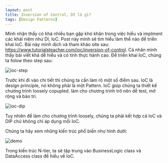 ```yaml
---
layout: post
title: Inversion of Control, DI là gì?
tags: [Design Patterns]
---
```

Mình nhận thấy có khá nhiều bạn gặp khó khăn trong việc hiểu và implment các khái niệm như DI, IoC. Post này mình sẽ tìm hiểu làm thế nào để triển khai IoC. Bài này mình dịch và tham khảo site sau: https://www.tutorialsteacher.com/ioc/inversion-of-control. Cá nhân mình thấy bài viết khá dễ hiểu và có tính thực hành cao. Để triển khai IoC, chúng ta folow theo step sau:

![ioc-step](https://www.tutorialsteacher.com/Content/images/ioc/ioc-step1.png "IoC steps")

Trước khi đi vào chi tiết thì chúng ta cần làm rõ một số điểm sau. IoC là design principle, nó không phải là một Pattern. 
IoC giúp chúng ta thiết kế chương trình loosely copupled. làm cho chương trình trở nên dễ test, mở rộng và bảo trì. 

![ioc-dip](https://www.tutorialsteacher.com/Content/images/ioc/principles-and-patterns.png "IoC&DIP")

Tuy nhiên để làm cho chương trình loosely, chúng ta phải kết hợp cả IoC và DIP chứ không chỉ áp dụng mỗi IoC. 

Chúng ta hãy xem những kiến trúc phổ biến như hình dưới:

![demo](https://www.tutorialsteacher.com/Content/images/ioc/demo-architecture.png "demo")

Trong kiến trúc N-tier, ta sẽ tập trung vào BusinessLogic class và  DataAccess class để hiểu về IoC.
